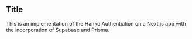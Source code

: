 ## Title

This is an implementation of the Hanko Authentiation on a Next.js app with the incorporation of Supabase and Prisma.

